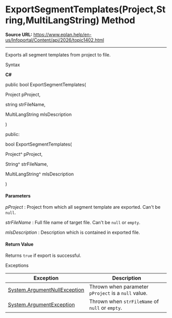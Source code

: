 # ExportSegmentTemplates(Project,String,MultiLangString) Method

**Source URL:** https://www.eplan.help/en-us/Infoportal/Content/api/2026/topic1402.html

---

Exports all segment templates from project to file.

Syntax

**C#**



public bool ExportSegmentTemplates( 

   Project pProject,

   string strFileName,

   MultiLangString mlsDescription

)

public:

bool ExportSegmentTemplates( 

   Project^ pProject,

   String^ strFileName,

   MultiLangString^ mlsDescription

)


#### Parameters

*pProject*
:   Project from which all segment template are exported. Can't be `null`.

*strFileName*
:   Full file name of target file. Can't be `null` or `empty`.

*mlsDescription*
:   Description which is contained in exported file.

#### Return Value

Returns `true` if export is successful.

Exceptions

| Exception | Description |
| --- | --- |
| [System.ArgumentNullException](#) | Thrown when parameter `pProject` is a `null` value. |
| [System.ArgumentException](#) | Thrown when `strFileName` of `null` or `empty`. |
